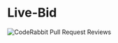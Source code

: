 # Live-Bid
![CodeRabbit Pull Request Reviews](https://img.shields.io/coderabbit/prs/github/mxcoogi/Live-Bid?utm_source=oss&utm_medium=github&utm_campaign=mxcoogi%2FLive-Bid&labelColor=171717&color=FF570A&link=https%3A%2F%2Fcoderabbit.ai&label=CodeRabbit+Reviews)